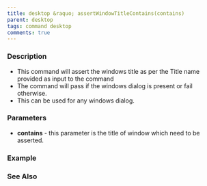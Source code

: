 ```yaml
---
title: desktop &raquo; assertWindowTitleContains(contains)
parent: desktop
tags: command desktop
comments: true
---
```


### Description

- This command will assert the windows title as per the Title name provided as input to the command
- The command will pass if the windows dialog is present or fail otherwise.
- This can be used for any windows dialog.

### Parameters

- **contains** -  this parameter is the title of window which need to be asserted.

### Example


### See Also
